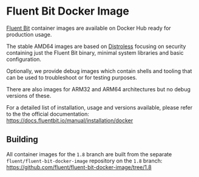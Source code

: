 # Fluent Bit Docker Image

[Fluent Bit](https://fluentbit.io) container images are available on Docker Hub ready for production usage.

The stable AMD64 images are based on [Distroless](https://github.com/GoogleContainerTools/distroless) focusing on security containing just the Fluent Bit binary, minimal system libraries and basic configuration.

Optionally, we provide debug images which contain shells and tooling that can be used to troubleshoot or for testing purposes.

There are also images for ARM32 and ARM64 architectures but no debug versions of these.

For a detailed list of installation, usage and versions available, please refer to the the official documentation: https://docs.fluentbit.io/manual/installation/docker

## Building

All container images for the `1.8` branch are built from the separate `fluent/fluent-bit-docker-image` repository on the `1.8` branch: https://github.com/fluent/fluent-bit-docker-image/tree/1.8
